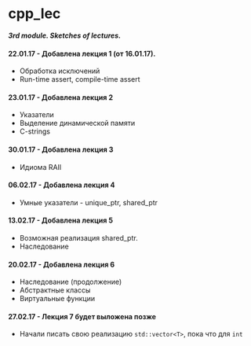 # cpp_lec
***3rd module. Sketches of lectures.***

#### 22.01.17 - Добавлена лекция 1 (от 16.01.17).
* Обработка исключений
* Run-time assert, compile-time assert

#### 23.01.17 - Добавлена лекция 2
* Указатели
* Выделение динамической памяти
* C-strings

#### 30.01.17 - Добавлена лекция 3
* Идиома RAII

#### 06.02.17 - Добавлена лекция 4
* Умные указатели - unique_ptr, shared_ptr

#### 13.02.17 - Добавлена лекция 5
* Возможная реализация shared_ptr.
* Наследование

#### 20.02.17 - Добавлена лекция 6
* Наследование (продолжение)
* Абстрактные классы
* Виртуальные функции

#### 27.02.17 - Лекция 7 будет выложена позже
* Начали писать свою реализацию `std::vector<T>`, пока что для `int`
